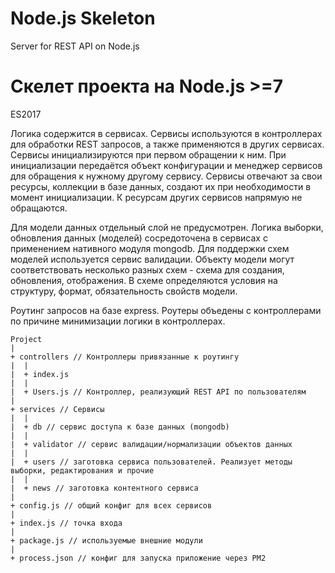 # Node.js Skeleton
Server for REST API on Node.js

# Скелет проекта на Node.js >=7

ES2017

Логика содержится в сервисах. Сервисы используются в контроллерах для обработки REST запросов, а также применяются в других сервисах. Сервисы инициализируются при первом обращении к ним. При инициализации передаётся объект конфигурации
и менеджер сервисов для обращения к нужному другому сервису. Сервисы отвечают за свои ресурсы, коллекции в базе данных,
создают их при необходимости в момент инициализации. К ресурсам других сервисов напрямую не обращаются.

Для модели данных отдельный слой не предусмотрен. Логика выборки, обновления данных (моделей) сосредоточена в сервисах c применением нативного модуля mongodb.
Для поддержки схем моделей используется сервис валидации. Объекту модели могут соответствовать несколько разных схем -
схема для создания, обновления, отображения. В схеме определяются условия на структуру, формат, обязательность свойств модели.

Роутинг запросов на базе express. Роутеры объедены с контроллерами по причине минимизации логики в контроллерах.


```
Project
|
+ controllers // Контроллеры привязанные к роутингу
|  |
|  + index.js
|  |
|  + Users.js // Контроллер, реализующий REST API по пользователям
|
+ services // Сервисы
|  |
|  + db // сервис доступа к базе данных (mongodb)
|  |
|  + validator // сервис валидации/нормализации объектов данных
|  |
|  + users // заготовка сервиса пользователей. Реализует методы выборки, редактирования и прочие
|  |
|  + news // заготовка контентного сервиса
|
+ config.js // общий конфиг для всех сервисов
|
+ index.js // точка входа
|
+ package.js // используемые внешние модули
|
+ process.json // конфиг для запуска приложение через PM2

```
